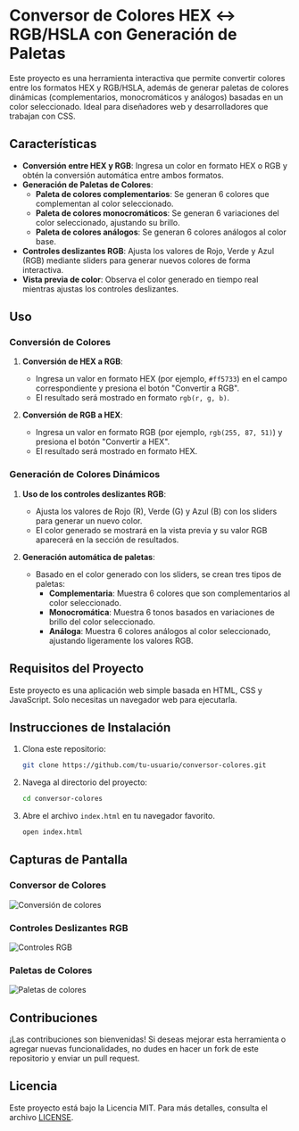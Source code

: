 # Conversor de Colores HEX ↔ RGB/HSLA con Generación de Paletas

Este proyecto es una herramienta interactiva que permite convertir colores entre los formatos HEX y RGB/HSLA, además de generar paletas de colores dinámicas (complementarios, monocromáticos y análogos) basadas en un color seleccionado. Ideal para diseñadores web y desarrolladores que trabajan con CSS.

## Características

- **Conversión entre HEX y RGB**: Ingresa un color en formato HEX o RGB y obtén la conversión automática entre ambos formatos.
- **Generación de Paletas de Colores**:
  - **Paleta de colores complementarios**: Se generan 6 colores que complementan al color seleccionado.
  - **Paleta de colores monocromáticos**: Se generan 6 variaciones del color seleccionado, ajustando su brillo.
  - **Paleta de colores análogos**: Se generan 6 colores análogos al color base.
- **Controles deslizantes RGB**: Ajusta los valores de Rojo, Verde y Azul (RGB) mediante sliders para generar nuevos colores de forma interactiva.
- **Vista previa de color**: Observa el color generado en tiempo real mientras ajustas los controles deslizantes.

## Uso

### Conversión de Colores

1. **Conversión de HEX a RGB**:
   - Ingresa un valor en formato HEX (por ejemplo, `#ff5733`) en el campo correspondiente y presiona el botón "Convertir a RGB".
   - El resultado será mostrado en formato `rgb(r, g, b)`.

2. **Conversión de RGB a HEX**:
   - Ingresa un valor en formato RGB (por ejemplo, `rgb(255, 87, 51)`) y presiona el botón "Convertir a HEX".
   - El resultado será mostrado en formato HEX.

### Generación de Colores Dinámicos

1. **Uso de los controles deslizantes RGB**:
   - Ajusta los valores de Rojo (R), Verde (G) y Azul (B) con los sliders para generar un nuevo color.
   - El color generado se mostrará en la vista previa y su valor RGB aparecerá en la sección de resultados.

2. **Generación automática de paletas**:
   - Basado en el color generado con los sliders, se crean tres tipos de paletas:
     - **Complementaria**: Muestra 6 colores que son complementarios al color seleccionado.
     - **Monocromática**: Muestra 6 tonos basados en variaciones de brillo del color seleccionado.
     - **Análoga**: Muestra 6 colores análogos al color seleccionado, ajustando ligeramente los valores RGB.

## Requisitos del Proyecto

Este proyecto es una aplicación web simple basada en HTML, CSS y JavaScript. Solo necesitas un navegador web para ejecutarla.

## Instrucciones de Instalación

1. Clona este repositorio:

    ```bash
    git clone https://github.com/tu-usuario/conversor-colores.git
    ```

2. Navega al directorio del proyecto:

    ```bash
    cd conversor-colores
    ```

3. Abre el archivo `index.html` en tu navegador favorito.

    ```bash
    open index.html
    ```

## Capturas de Pantalla

### Conversor de Colores

![Conversión de colores](ruta/a/la/captura1.png)

### Controles Deslizantes RGB

![Controles RGB](ruta/a/la/captura2.png)

### Paletas de Colores

![Paletas de colores](ruta/a/la/captura3.png)

## Contribuciones

¡Las contribuciones son bienvenidas! Si deseas mejorar esta herramienta o agregar nuevas funcionalidades, no dudes en hacer un fork de este repositorio y enviar un pull request.

## Licencia

Este proyecto está bajo la Licencia MIT. Para más detalles, consulta el archivo [LICENSE](LICENSE).
